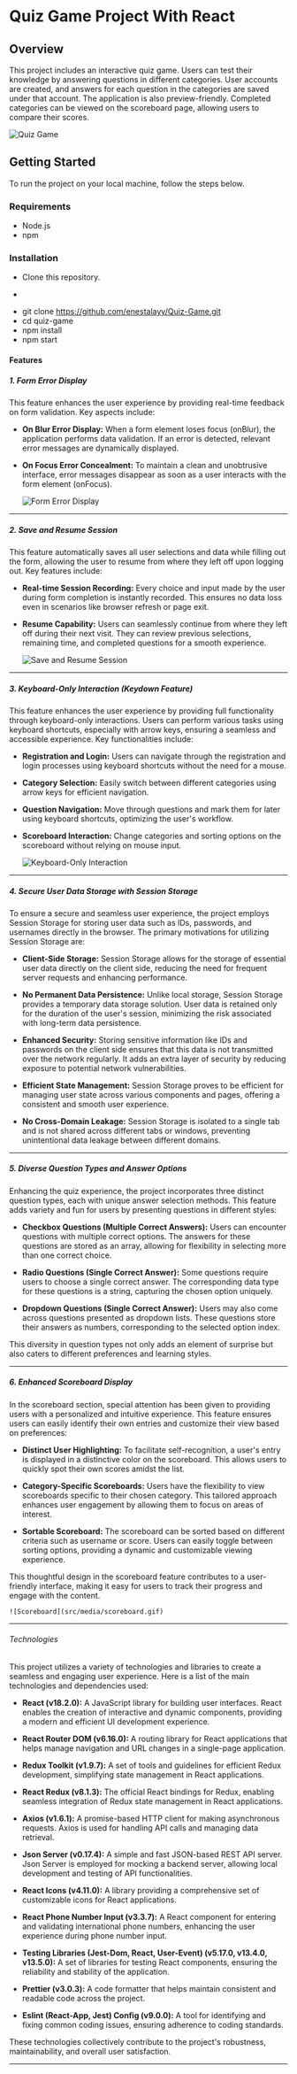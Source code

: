 # Quiz Game Project With React

## Overview
This project includes an interactive quiz game. Users can test their knowledge by answering questions in different categories. User accounts are created, and answers for each question in the categories are saved under that account. The application is also preview-friendly. Completed categories can be viewed on the scoreboard page, allowing users to compare their scores.

![Quiz Game](src/media/quiz-game.gif)

## Getting Started

To run the project on your local machine, follow the steps below.

### Requirements

- Node.js
- npm

### Installation

- Clone this repository.
- ```bash
- git clone https://github.com/enestalayy/Quiz-Game.git
- cd quiz-game
- npm install
- npm start

#### Features

##### 1. Form Error Display

This feature enhances the user experience by providing real-time feedback on form validation. Key aspects include:

- **On Blur Error Display:** When a form element loses focus (onBlur), the application performs data validation. If an error is detected, relevant error messages are dynamically displayed.

- **On Focus Error Concealment:**  To maintain a clean and unobtrusive interface, error messages disappear as soon as a user interacts with the form element (onFocus).

    ![Form Error Display](src/media/form-errors.gif)

---

##### 2. Save and Resume Session

This feature automatically saves all user selections and data while filling out the form, allowing the user to resume from where they left off upon logging out. Key features include:

- **Real-time Session Recording:** Every choice and input made by the user during form completion is instantly recorded. This ensures no data loss even in scenarios like browser refresh or page exit.

- **Resume Capability:** Users can seamlessly continue from where they left off during their next visit. They can review previous selections, remaining time, and completed questions for a smooth experience.

    ![Save and Resume Session](src/media/save-resume.gif)

---

##### 3. Keyboard-Only Interaction (Keydown Feature)

This feature enhances the user experience by providing full functionality through keyboard-only interactions. Users can perform various tasks using keyboard shortcuts, especially with arrow keys, ensuring a seamless and accessible experience. Key functionalities include:

- **Registration and Login:** Users can navigate through the registration and login processes using keyboard shortcuts without the need for a mouse.

- **Category Selection:** Easily switch between different categories using arrow keys for efficient navigation.

- **Question Navigation:** Move through questions and mark them for later using keyboard shortcuts, optimizing the user's workflow.

- **Scoreboard Interaction:** Change categories and sorting options on the scoreboard without relying on mouse input.

    ![Keyboard-Only Interaction](src/media/keyboard.gif)

---

##### 4. Secure User Data Storage with Session Storage

To ensure a secure and seamless user experience, the project employs Session Storage for storing user data such as IDs, passwords, and usernames directly in the browser. The primary motivations for utilizing Session Storage are:

- **Client-Side Storage:** Session Storage allows for the storage of essential user data directly on the client side, reducing the need for frequent server requests and enhancing performance.

- **No Permanent Data Persistence:** Unlike local storage, Session Storage provides a temporary data storage solution. User data is retained only for the duration of the user's session, minimizing the risk associated with long-term data persistence.

- **Enhanced Security:** Storing sensitive information like IDs and passwords on the client side ensures that this data is not transmitted over the network regularly. It adds an extra layer of security by reducing exposure to potential network vulnerabilities.

- **Efficient State Management:** Session Storage proves to be efficient for managing user state across various components and pages, offering a consistent and smooth user experience.

- **No Cross-Domain Leakage:** Session Storage is isolated to a single tab and is not shared across different tabs or windows, preventing unintentional data leakage between different domains.

---

##### 5. Diverse Question Types and Answer Options

Enhancing the quiz experience, the project incorporates three distinct question types, each with unique answer selection methods. This feature adds variety and fun for users by presenting questions in different styles:

- **Checkbox Questions (Multiple Correct Answers):** Users can encounter questions with multiple correct options. The answers for these questions are stored as an array, allowing for flexibility in selecting more than one correct choice.

- **Radio Questions (Single Correct Answer):** Some questions require users to choose a single correct answer. The corresponding data type for these questions is a string, capturing the chosen option uniquely.

- **Dropdown Questions (Single Correct Answer):** Users may also come across questions presented as dropdown lists. These questions store their answers as numbers, corresponding to the selected option index.

This diversity in question types not only adds an element of surprise but also caters to different preferences and learning styles.

---

##### 6. Enhanced Scoreboard Display

In the scoreboard section, special attention has been given to providing users with a personalized and intuitive experience. This feature ensures users can easily identify their own entries and customize their view based on preferences:

- **Distinct User Highlighting:** To facilitate self-recognition, a user's entry is displayed in a distinctive color on the scoreboard. This allows users to quickly spot their own scores amidst the list.

- **Category-Specific Scoreboards:** Users have the flexibility to view scoreboards specific to their chosen category. This tailored approach enhances user engagement by allowing them to focus on areas of interest.

- **Sortable Scoreboard:** The scoreboard can be sorted based on different criteria such as username or score. Users can easily toggle between sorting options, providing a dynamic and customizable viewing experience.

This thoughtful design in the scoreboard feature contributes to a user-friendly interface, making it easy for users to track their progress and engage with the content.

    ![Scoreboard](src/media/scoreboard.gif)

---

###### Technologies

This project utilizes a variety of technologies and libraries to create a seamless and engaging user experience. Here is a list of the main technologies and dependencies used:

- **React (v18.2.0):** A JavaScript library for building user interfaces. React enables the creation of interactive and dynamic components, providing a modern and efficient UI development experience.

- **React Router DOM (v6.16.0):** A routing library for React applications that helps manage navigation and URL changes in a single-page application.

- **Redux Toolkit (v1.9.7):** A set of tools and guidelines for efficient Redux development, simplifying state management in React applications.

- **React Redux (v8.1.3):** The official React bindings for Redux, enabling seamless integration of Redux state management in React applications.

- **Axios (v1.6.1):** A promise-based HTTP client for making asynchronous requests. Axios is used for handling API calls and managing data retrieval.

- **Json Server (v0.17.4):** A simple and fast JSON-based REST API server. Json Server is employed for mocking a backend server, allowing local development and testing of API functionalities.

- **React Icons (v4.11.0):** A library providing a comprehensive set of customizable icons for React applications.

- **React Phone Number Input (v3.3.7):** A React component for entering and validating international phone numbers, enhancing the user experience during phone number input.

- **Testing Libraries (Jest-Dom, React, User-Event) (v5.17.0, v13.4.0, v13.5.0):** A set of libraries for testing React components, ensuring the reliability and stability of the application.

- **Prettier (v3.0.3):** A code formatter that helps maintain consistent and readable code across the project.

- **Eslint (React-App, Jest) Config (v9.0.0):** A tool for identifying and fixing common coding issues, ensuring adherence to coding standards.

These technologies collectively contribute to the project's robustness, maintainability, and overall user satisfaction.

---